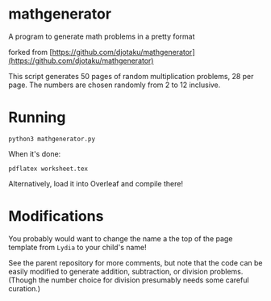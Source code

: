 # mathgenerator
A program to generate math problems in a pretty format

forked from [https://github.com/djotaku/mathgenerator](https://github.com/djotaku/mathgenerator)

This script generates 50 pages of random multiplication problems, 28 per page. The numbers are
chosen randomly from 2 to 12 inclusive.

# Running

`python3 mathgenerator.py`

When it's done:

`pdflatex worksheet.tex`

Alternatively, load it into Overleaf and compile there!

# Modifications

You probably would want to change the name a the top of the page template
from `Lydia` to your child's name!

See the parent repository for more comments, but note that the code can be
easily modified to generate addition, subtraction, or division problems. 
(Though the number choice for division presumably needs some careful
curation.)